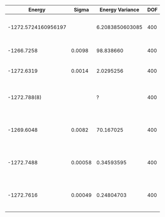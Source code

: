 | Energy              | Sigma   | Energy Variance | DOF | Einf | Method                               | Reference |
|---------------------|---------|-----------------|-----|------|--------------------------------------|-----------|
| -1272.5724160956197 |         | 6.2083850603085 | 400 | 0    | DMRG (bond dimension = 1024)         | [code](https://github.com/varbench/methods/blob/main/scripts/TFIsing/square_400_O_3/dmrg.sh) |
| -1266.7258          | 0.0098  | 98.838660       | 400 | 0    | RBM (alpha = 1)                      | TODO: own code (RBM) |
| -1272.6319          | 0.0014  | 2.0295256       | 400 | 0    | Jastrow baseline                     | TODO: own code (Jastrow) |
| -1272.788(8)        |         | ?               | 400 | 0    | DMRG on TPU (bond dimension = 32768) | [paper](https://journals.aps.org/prxquantum/abstract/10.1103/PRXQuantum.4.010317) |
| -1269.6048          | 0.0082  | 70.167025       | 400 | 0    | 1D MPS-RNN (bond dimension = 64)     | [paper](https://journals.aps.org/prresearch/abstract/10.1103/PhysRevResearch.5.L032001) [code](https://github.com/cqsl/mps-rnn) |
| -1272.7488          | 0.00058 | 0.34593595      | 400 | 0    | 2D MPS-RNN (bond dimension = 64)     | [paper](https://journals.aps.org/prresearch/abstract/10.1103/PhysRevResearch.5.L032001) [code](https://github.com/cqsl/mps-rnn) |
| -1272.7616          | 0.00049 | 0.24804703      | 400 | 0    | Tensor-RNN (bond dimension = 64)     | [paper](https://journals.aps.org/prresearch/abstract/10.1103/PhysRevResearch.5.L032001) [code](https://github.com/cqsl/mps-rnn) |
